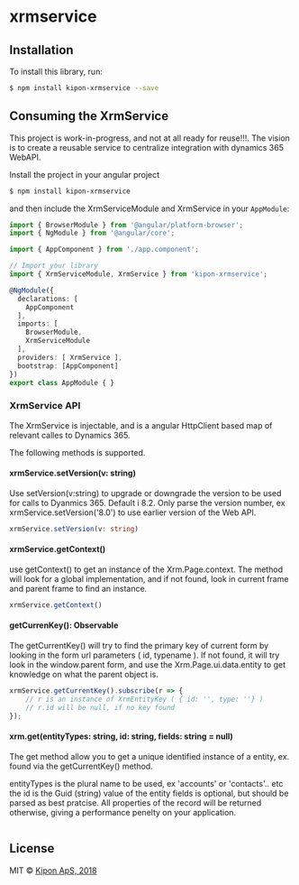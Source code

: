 # xrmservice

## Installation

To install this library, run:

```bash
$ npm install kipon-xrmservice --save
```

## Consuming the XrmService

This project is work-in-progress, and not at all ready for reuse!!!.
The vision is to create a reusable service to centralize integration with 
dynamics 365 WebAPI.

Install the project in your angular project

```bash
$ npm install kipon-xrmservice
```

and then include the XrmServiceModule and XrmService in your `AppModule`:

```typescript
import { BrowserModule } from '@angular/platform-browser';
import { NgModule } from '@angular/core';

import { AppComponent } from './app.component';

// Import your library
import { XrmServiceModule, XrmService } from 'kipon-xrmservice';

@NgModule({
  declarations: [
    AppComponent
  ],
  imports: [
    BrowserModule,
	XrmServiceModule
  ],
  providers: [ XrmService ],
  bootstrap: [AppComponent]
})
export class AppModule { }
```

### XrmService API
The XrmService is injectable, and is a angular HttpClient based map of relevant calles to Dynamics 365.

The following methods is supported.

#### xrmService.setVersion(v: string)
Use setVersion(v:string) to upgrade or downgrade the version to be used for calls to Dyanmics 365. Default i 8.2. Only parse the version number, ex xrmService.setVersion('8.0') 
to use earlier version of the Web API.
```typescript
xrmService.setVersion(v: string)
```

#### xrmService.getContext()
use getContext() to get an instance of the Xrm.Page.context.  The method will look for a global implementation, and if not found, look in current frame and parent frame to find an instance.

```typescript
xrmService.getContext()
```

#### getCurrenKey(): Observable<XrmEntityKey>
The getCurrentKey() will try to find the primary key of current form by looking in the form url parameters ( id, typename ). If not found, it will try look in the window.parent form, and use the 
Xrm.Page.ui.data.entity to get knowledge on what the parent object is.

```typescript
xrmService.getCurrentKey().subscribe(r => {
	// r is an instance of XrmEntityKey ( { id: '', type: ''} )
	// r.id will be null, if no key found
});
```

#### xrm.get<T>(entityTypes: string, id: string, fields: string = null)
The get method allow you to get a unique identified instance of a entity, ex. found via the getCurrentKey() method.

entityTypes is the plural name to be used, ex 'accounts'  or 'contacts'.. etc
the id is the Guid (string) value of the entity
fields is optional, but should be parsed as best pratcise. All properties of the record will be returned otherwise, giving a performance penelty on your application.

```typescript

```
## License

MIT © [Kipon ApS, 2018](mailto:kip@kipon.dk)
